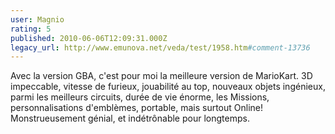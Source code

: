 ```yaml
---
user: Magnio
rating: 5
published: 2010-06-06T12:09:31.000Z
legacy_url: http://www.emunova.net/veda/test/1958.htm#comment-13736
---
```

Avec la version GBA, c'est pour moi la meilleure version de MarioKart. 3D impeccable, vitesse de furieux, jouabilité au top, nouveaux objets ingénieux, parmi les meilleurs circuits, durée de vie énorme, les Missions, personnalisations d'emblèmes, portable, mais surtout Online! Monstrueusement génial, et indétrônable pour longtemps.